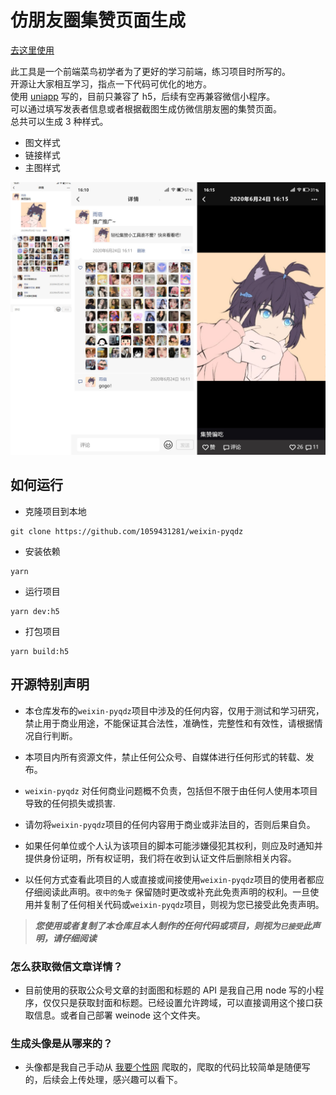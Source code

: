 # 仿朋友圈集赞页面生成

[去这里使用](http://1.15.246.36/weixin-pyq)

此工具是一个前端菜鸟初学者为了更好的学习前端，练习项目时所写的。  
开源让大家相互学习，指点一下代码可优化的地方。  
使用 [uniapp](https://uniapp.dcloud.io/) 写的，目前只兼容了 h5，后续有空再兼容微信小程序。  
可以通过填写发表者信息或者根据截图生成仿微信朋友圈的集赞页面。  
总共可以生成 3 种样式。

- 图文样式
- 链接样式
- 主图样式

<img style="width: 800px;" src="./gitImg/pyqstyle.png" />

## 如何运行

- 克隆项目到本地

```
git clone https://github.com/1059431281/weixin-pyqdz
```

- 安装依赖

```
yarn
```

- 运行项目

```
yarn dev:h5
```

- 打包项目

```
yarn build:h5
```

## 开源特别声明

- 本仓库发布的`weixin-pyqdz`项目中涉及的任何内容，仅用于测试和学习研究，禁止用于商业用途，不能保证其合法性，准确性，完整性和有效性，请根据情况自行判断。

- 本项目内所有资源文件，禁止任何公众号、自媒体进行任何形式的转载、发布。

- `weixin-pyqdz` 对任何商业问题概不负责，包括但不限于由任何人使用本项目导致的任何损失或损害.

- 请勿将`weixin-pyqdz`项目的任何内容用于商业或非法目的，否则后果自负。

- 如果任何单位或个人认为该项目的脚本可能涉嫌侵犯其权利，则应及时通知并提供身份证明，所有权证明，我们将在收到认证文件后删除相关内容。

- 以任何方式查看此项目的人或直接或间接使用`weixin-pyqdz`项目的使用者都应仔细阅读此声明。`夜中的兔子` 保留随时更改或补充此免责声明的权利。一旦使用并复制了任何相关代码或`weixin-pyqdz`项目，则视为您已接受此免责声明。

> **_您使用或者复制了本仓库且本人制作的任何代码或项目，则视为`已接受`此声明，请仔细阅读_**

### 怎么获取微信文章详情？

- 目前使用的获取公众号文章的封面图和标题的 API 是我自己用 node 写的小程序，仅仅只是获取封面和标题。已经设置允许跨域，可以直接调用这个接口获取信息。或者自己部署 weinode 这个文件夹。

### 生成头像是从哪来的？

- 头像都是我自己手动从 [我要个性网](https://www.woyaogexing.com/) 爬取的，爬取的代码比较简单是随便写的，后续会上传处理，感兴趣可以看下。
